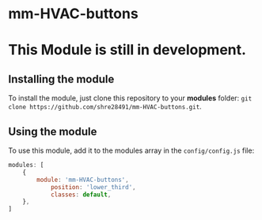 # mm-HVAC-buttons
<b><h1> This Module is still in development. </h1></b>
## Installing the module

To install the module, just clone this repository to your __modules__ folder: `git clone https://github.com/shre28491/mm-HVAC-buttons.git`.



## Using the module

To use this module, add it to the modules array in the `config/config.js` file:
````javascript
modules: [
	{
		module: 'mm-HVAC-buttons',
            position: 'lower_third',
            classes: default,
	},
]
````

